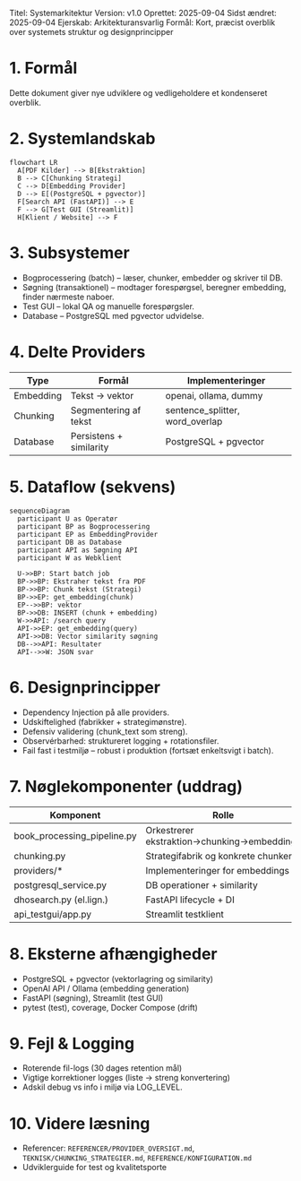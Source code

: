 Titel: Systemarkitektur
Version: v1.0
Oprettet: 2025-09-04
Sidst ændret: 2025-09-04
Ejerskab: Arkitekturansvarlig
Formål: Kort, præcist overblik over systemets struktur og designprincipper

# 1. Formål
Dette dokument giver nye udviklere og vedligeholdere et kondenseret overblik.

# 2. Systemlandskab
```mermaid
flowchart LR
  A[PDF Kilder] --> B[Ekstraktion]
  B --> C[Chunking Strategi]
  C --> D[Embedding Provider]
  D --> E[(PostgreSQL + pgvector)]
  F[Search API (FastAPI)] --> E
  F --> G[Test GUI (Streamlit)]
  H[Klient / Website] --> F
```

# 3. Subsystemer
- Bogprocessering (batch) – læser, chunker, embedder og skriver til DB.
- Søgning (transaktionel) – modtager forespørgsel, beregner embedding, finder nærmeste naboer.
- Test GUI – lokal QA og manuelle forespørgsler.
- Database – PostgreSQL med pgvector udvidelse.

# 4. Delte Providers
| Type | Formål | Implementeringer |
|------|--------|------------------|
| Embedding | Tekst → vektor | openai, ollama, dummy |
| Chunking | Segmentering af tekst | sentence_splitter, word_overlap |
| Database | Persistens + similarity | PostgreSQL + pgvector |

# 5. Dataflow (sekvens)
```mermaid
sequenceDiagram
  participant U as Operatør
  participant BP as Bogprocessering
  participant EP as EmbeddingProvider
  participant DB as Database
  participant API as Søgning API
  participant W as Webklient

  U->>BP: Start batch job
  BP->>BP: Ekstraher tekst fra PDF
  BP->>BP: Chunk tekst (Strategi)
  BP->>EP: get_embedding(chunk)
  EP-->>BP: vektor
  BP->>DB: INSERT (chunk + embedding)
  W->>API: /search query
  API->>EP: get_embedding(query)
  API->>DB: Vector similarity søgning
  DB-->>API: Resultater
  API-->>W: JSON svar
```

# 6. Designprincipper
- Dependency Injection på alle providers.
- Udskiftelighed (fabrikker + strategimønstre).
- Defensiv validering (chunk_text som streng).
- Observérbarhed: struktureret logging + rotationsfiler.
- Fail fast i testmiljø – robust i produktion (fortsæt enkeltsvigt i batch).

# 7. Nøglekomponenter (uddrag)
| Komponent | Rolle |
|-----------|-------|
| book_processing_pipeline.py | Orkestrerer ekstraktion→chunking→embeddings |
| chunking.py | Strategifabrik og konkrete chunkers |
| providers/* | Implementeringer for embeddings |
| postgresql_service.py | DB operationer + similarity |
| dhosearch.py (el.lign.) | FastAPI lifecycle + DI |
| api_testgui/app.py | Streamlit testklient |

# 8. Eksterne afhængigheder
- PostgreSQL  + pgvector (vektorlagring og similarity)
- OpenAI API / Ollama (embedding generation)
- FastAPI (søgning), Streamlit (test GUI)
- pytest (test), coverage, Docker Compose (drift)

# 9. Fejl & Logging
- Roterende fil-logs (30 dages retention mål)
- Vigtige korrektioner logges (liste → streng konvertering)
- Adskil debug vs info i miljø via LOG_LEVEL.

# 10. Videre læsning
- Referencer: `REFERENCER/PROVIDER_OVERSIGT.md`, `TEKNISK/CHUNKING_STRATEGIER.md`, `REFERENCE/KONFIGURATION.md`
- Udviklerguide for test og kvalitetsporte
